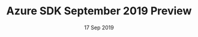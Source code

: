 ---
title: Azure SDK September 2019 Preview
layout: post
date: 17 Sep 2019
tags: release
sidebar: releases_sidebar
permalink: /releases/2019-09-17/index.html
---